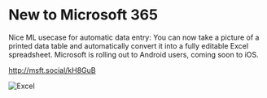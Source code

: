 
# New to Microsoft 365
Nice ML usecase for automatic data entry: You can now take a picture of a printed data table and automatically convert it into a fully editable Excel spreadsheet. Microsoft is rolling out to Android users, coming soon to iOS. 

http://msft.social/kH8GuB

![Excel](https://github.com/Machine-Learning-Tokyo/AI-ML-Newsletter/blob/master/images/Microsoft.gif)
